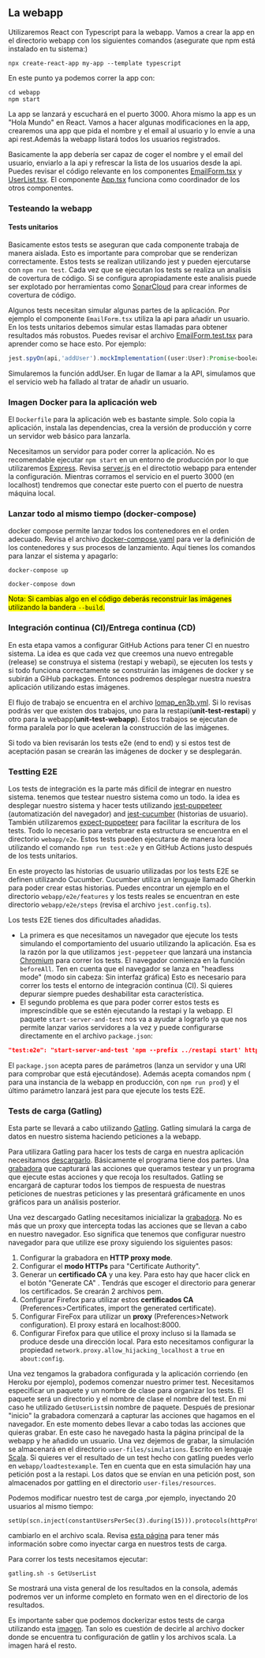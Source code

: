 ## La webapp
Utilizaremos React con Typescript para la webapp. Vamos a crear la app en el directorio webapp con los siguientes comandos (asegurate que npm está instalado en tu sistema:)
```console
npx create-react-app my-app --template typescript
```
En este punto ya podemos correr la app con:
```console
cd webapp
npm start
```
La app se lanzará y escuchará en el puerto 3000. Ahora mismo la app es un "Hola Mundo" en React.
Vamos a hacer algunas modificaciones en la app, crearemos una app que pida el nombre y el email al usuario y lo envíe a una api rest.Además la webapp listará todos los usuarios registrados.

Basicamente la app debería ser capaz de coger el nombre y el email del usuario, enviarlo a la api y refrescar la lista de los usuarios desde la api. Puedes revisar el código relevante en los componentes
[EmailForm.tsx](src/components/EmailForm.tsx) y [UserList.tsx](src/components/UserList.tsx). El componente [App.tsx](src/App.tsx) funciona como coordinador de los otros componentes.

### Testeando la webapp

#### Tests unitarios
Basicamente estos tests se aseguran que cada componente trabaja de manera aislada. Esto es importante para comprobar que se renderizan correctamente. Estos tests se realizan utilizando jest y pueden ejercutarse con `npm run test`. Cada vez que se ejecutan los tests se realiza un analisis de covertura de código. Si se configura apropiadamente este analisis puede ser explotado por herramientas como [SonarCloud](https://sonarcloud.io/) para crear informes de covertura de código.

Algunos tests necesitan simular algunas partes de la aplicación. Por ejemplo el componente `EmailForm.tsx` utiliza la api para añadir un usuario. En los tests unitarios debemos simular estas llamadas para obtener resultados más robustos. Puedes revisar el archivo [EmailForm.test.tsx](src/components/EmailForm.test.tsx) para aprender como se hace esto.
Por ejemplo:
```javascript
jest.spyOn(api,'addUser').mockImplementation((user:User):Promise<boolean> => Promise.resolve(false))
```
Simularemos la función addUser. En lugar de llamar a la API, simulamos que el servicio web ha fallado al tratar de añadir un usuario.

### Imagen Docker para la aplicación web
El `Dockerfile` para la aplicación web es bastante simple. Solo copia la aplicación, instala las dependencias, crea la versión de producción y corre un servidor web básico para lanzarla.

Necesitamos un servidor para poder correr la aplicación. No es recomendable ejecutar `npm start` en un entorno de producción por lo que utilizaremos [Express](https://expressjs.com/es/). Revisa [server.js](webapp/server.ts) en el directotio webapp para entender la configuración. Mientras corramos el servicio en el puerto 3000 (en localhost) tendremos que conectar este puerto con el puerto de nuestra máquina local.

### Lanzar todo al mismo tiempo (docker-compose)
docker compose permite lanzar todos los contenedores en el orden adecuado. Revisa el archivo [docker-compose.yaml](docker-compose.yaml) para ver la definición de los contenedores y sus procesos de lanzamiento. Aquí tienes los comandos para lanzar el sistema y apagarlo:
```
docker-compose up
```
```
docker-compose down
```
<mark>Nota: Si cambias algo en el código deberás reconstruir las imágenes utilizando la bandera `--build`.</mark>

### Integración continua (CI)/Entrega continua (CD)

En esta etapa vamos a configurar GitHub Actions para tener CI en nuestro sistema. La idea es que cada vez que creemos una nuevo entregable (release) se construya el sistema (restapi y webapi), se ejecuten los tests y si todo funciona correctamente se construirán las imágenes de docker y se subirán a GiHub packages. Entonces podremos desplegar nuestra nuestra aplicación utilizando estas imágenes.

El flujo de trabajo se encuentra en el archivo [lomap_en3b.yml](.github/workflows/lomap_en3b.yml).  Si lo revisas podrás ver que existen dos trabajos, uno para la restapi(**unit-test-restapi**) y otro para la webapp(**unit-test-webapp**). Estos trabajos se ejecutan de forma paralela por lo que aceleran la construcción de las imágenes. 

Si todo va bien revisarán los tests e2e (end to end) y si estos test de aceptación pasan se crearán las imágenes de docker y se desplegarán.

### Testting E2E
Los tests de integración es la parte más difícil de integrar en nuestro sistema. tenemos que testear nuestro sistema como un todo. la idea es desplegar nuestro sistema y hacer tests utilizando [jest-puppeteer](https://github.com/smooth-code/jest-puppeteer) (automatización del navegador) and [jest-cucumber](https://www.npmjs.com/package/jest-cucumber) (historias de usuario). También utilizaremos [expect-puppeteer](https://www.npmjs.com/package/expect-puppeteer) para facilitar la escritura de los tests. Todo lo necesario para vertebrar esta estructura se encuentra en el directorio `webapp/e2e`. Estos tests pueden ejecutarse de manera local utilizando el comando `npm run test:e2e` y en GitHub Actions justo después de los tests unitarios.

En este proyecto las historias de usuario utilizadas por los tests E2E se definen utilizando Cucumber. Cucumber utiliza un lenguaje llamado Gherkin para poder crear estas historias. Puedes encontrar un ejemplo en el directorio `webapp/e2e/features` y los tests reales se encuentran en este directorio `webapp/e2e/steps` (revisa el archivo `jest.config.ts`). 

Los tests E2E tienes dos dificultades añadidas. 
- La primera es que necesitamos un navegador que ejecute los tests simulando el comportamiento del usuario utilizando la aplicación. Esa es la razón por la que utilizamos `jest-peppeteer` que lanzará una instancia [Chromium](https://es.wikipedia.org/wiki/Chromium_(navegador)) para correr los tests. El navegador comienza en la función `beforeAll`. Ten en cuenta que el navegador se lanza en "headless mode" (modo sin cabeza: Sin interfaz gráfica)
Esto es necesario para correr los tests el entorno de integración continua (CI). Si quieres depurar siempre puedes deshabilitar esta característica.
- El segundo problema es que para poder correr estos tests es imprescindible que se estén ejecutando la restapi y la webapp. El paquete `start-server-and-test` nos va a ayudar a lograrlo ya que nos permite lanzar varios servidores a la vez y puede configurarse directamente en el archivo `package.json`:

```json
"test:e2e": "start-server-and-test 'npm --prefix ../restapi start' http://localhost:5000/api/users/list prod 3000 'cd e2e && jest'"
```
El `package.json` acepta pares de parámetros (lanza un servidor y una URl para comprobar que está ejecutándose). Además acepta comandos npm ( para una instancia de la webapp en producción, con `npm run prod`) y el último parámetro lanzará jest para que ejecute los tests E2E.

### Tests de carga (Gatling)
Esta parte se llevará a cabo utilizando [Gatling](https://gatling.io/). Gatling simulará la carga de datos en nuestro sistema haciendo peticiones a la webapp.

Para utilizara Gatling para hacer los tests de carga en nuestra aplicación necesitamos [descargarlo](https://gatling.io/open-source/start-testing/). Básicamente el programa tiene dos partes. Una [grabadora](https://gatling.io/docs/current/http/recorder) que capturará las acciones que queramos testear y un programa que ejecute estas acciones y que recoja los resultados. Gatling se encargará de capturar todos los tiempos de respuesta de nuestras peticiones de nuestras peticiones y las presentará gráficamente en unos gráficos para un análisis posterior.

Una vez descargado Gatling necesitamos inicializar la [grabadora](https://gatling.io/docs/current/http/recorder). No es más que un proxy que intercepta todas las acciones que se llevan a cabo en nuestro navegador. Eso significa que tenemos que configurar nuestro navegador para que utilize ese proxy siguiendo los siguientes pasos:

1. Configurar la grabadora en **HTTP proxy mode**.
2. Configurar el **modo HTTPs** para "Certificate Authority".
3. Generar un **certificado CA** y una key. Para esto hay que hacer click en el botón "Generate CA" . Tendrás que escoger el directorio para generar los certificados. Se crearán 2 archivos pem.
4. Configurar Firefox para utilizar estos **certificados CA** (Preferences>Certificates, import the generated certificate).
5. Configurar FireFox para utilizar un **proxy** (Preferences>Network configuration). El proxy estará en localhost:8000.
6. Configurar Firefox para que utilice el proxy incluso si la llamada se produce desde una dirección local. Para esto necesitamos configurar la propiedad `network.proxy.allow_hijacking_localhost` a `true` en `about:config`. 

Una vez tengamos la grabadora configurada y la aplicación corriendo (en Heroku por ejemplo), podemos comenzar nuestro primer test. Necesitamos especificar un paquete y un nombre de clase para organizar los tests. El paquete será un directorio y el nombre de clase el nombre del test. En mi caso he utilizado `GetUserList`sin nombre de paquete. Después de presionar "inicio" la grabadora comenzará a capturar las acciones que hagamos en el navegador. En este momento debes llevar a cabo todas las acciones que quieras grabar. En este caso he navegado hasta la página principal de la webapp y he añadido un usuario. Una vez dejemos de grabar, la simulación se almacenará en el directorio `user-files/simulations`. Escrito en lenguaje [Scala](https://www.scala-lang.org/). Si quieres ver el resultado de un test hecho con gatling puedes verlo en `webapp/loadtestexample`. Ten en cuenta que en esta simulación hay una petición post a la restapi. Los datos que se envían en una petición post, son almacenados por gattling en el directorio `user-files/resources`. 


Podemos modificar nuestro test de carga ,por ejemplo, inyectando 20 usuarios al mismo tiempo:
```
setUp(scn.inject(constantUsersPerSec(3).during(15))).protocols(httpProtocol)
```
cambiarlo en el archivo scala. Revisa [esta página](https://gatling.io/docs/gatling/reference/current/core/injection/) para tener más información sobre como inyectar carga en nuestros tests de carga.

Para correr los tests necesitamos ejecutar:
```
gatling.sh -s GetUserList
```
Se mostrará una vista general de los resultados en la consola, además podremos ver un informe completo en formato wen en el directorio de los resultados.

Es importante saber que podemos dockerizar estos tests de carga utilizando esta [imagen](https://hub.docker.com/r/denvazh/gatling). Tan solo es cuestión de decirle al archivo docker donde se encuentra tu configuración de gatlin y los archivos scala. La imagen hará el resto.
